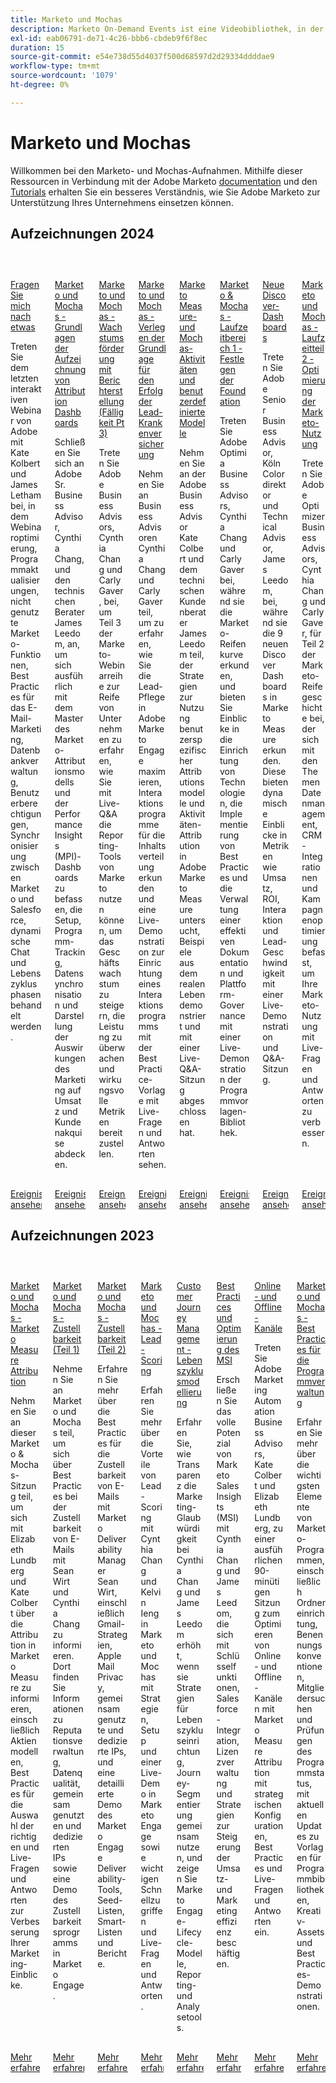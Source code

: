```yaml
---
title: Marketo und Mochas
description: Marketo On-Demand Events ist eine Videobibliothek, in der Experten und Kollegen ihre Gedanken und Ideen zur optimalen Verwendung von Adobe Marketo teilen.
exl-id: eab06791-de71-4c26-bbb6-cbdeb9f6f8ec
duration: 15
source-git-commit: e54e738d55d4037f500d68597d2d29334ddddae9
workflow-type: tm+mt
source-wordcount: '1079'
ht-degree: 0%

---
```


# Marketo und Mochas

Willkommen bei den Marketo- und Mochas-Aufnahmen. Mithilfe dieser Ressourcen in Verbindung mit der Adobe Marketo [documentation](https://experienceleague.adobe.com/docs/marketo-engage.html) und den [Tutorials](https://experienceleague.adobe.com/docs/marketo-learn/tutorials/overview.html) erhalten Sie ein besseres Verständnis, wie Sie Adobe Marketo zur Unterstützung Ihres Unternehmens einsetzen können.

## Aufzeichnungen 2024

<!-- CARDS

* 2024/ask-me-anything.md {cta  = Watch event}
* 2024/attribution-dashboard-recording.md {cta  = Watch event}
* 2024/drive-growth-with-reporting.md {cta  = Watch event}
* 2024/lead-nurture-success.md {cta  = Watch event}
* 2024/marketo-measure-and-mochas-activities-and-custom-models.md {cta  = Watch event}
* 2024/maturity-part1-foundation.md {cta  = Watch event}
* 2024/new-discover-dashboard.md {cta  = Watch event}
* 2024/optimize-marketo-usage.md {cta  = Watch event}

-->
<!-- START CARDS HTML - DO NOT MODIFY BY HAND -->
<div class="columns">
    <div class="column is-half-tablet is-half-desktop is-one-third-widescreen" aria-label="Ask Me Anything">
        <div class="card" style="height: 100%; display: flex; flex-direction: column; height: 100%;">
            <div class="card-image">
                <figure class="image x-is-16by9">
                    <a href="2024/ask-me-anything.md" title="Fragen Sie mich irgendwas" target="_blank" rel="referrer">
                        <img class="is-bordered-r-small" src="https://video.tv.adobe.com/v/3438195/?format=jpeg&nocache=1732325112850" alt="Fragen Sie mich irgendwas"
                             style="width: 100%; aspect-ratio: 16 / 9; object-fit: cover; overflow: hidden; display: block; margin: auto;">
                    </a>
                </figure>
            </div>
            <div class="card-content is-padded-small" style="display: flex; flex-direction: column; flex-grow: 1; justify-content: space-between;">
                <div class="top-card-content">
                    <p class="headline is-size-6 has-text-weight-bold">
                        <a href="2024/ask-me-anything.md" target="_blank" rel="referrer" title="Fragen Sie mich irgendwas">Fragen Sie mich nach etwas</a>
                    </p>
                    <p class="is-size-6">Treten Sie dem letzten interaktiven Webinar von Adobe mit Kate Kolbert und James Letham bei, in dem Webinaroptimierung, Programmaktualisierungen, nicht genutzte Marketo-Funktionen, Best Practices für das E-Mail-Marketing, Datenbankverwaltung, Benutzerberechtigungen, Synchronisierung zwischen Marketo und Salesforce, dynamische Chat und Lebenszyklusphasen behandelt werden.</p>
                </div>
                <a href="2024/ask-me-anything.md" target="_blank" rel="referrer" class="spectrum-Button spectrum-Button--outline spectrum-Button--primary spectrum-Button--sizeM" style="align-self: flex-start; margin-top: 1rem;">
                    <span class="spectrum-Button-label has-no-wrap has-text-weight-bold">Ereignis ansehen</span>
                </a>
            </div>
        </div>
    </div>
    <div class="column is-half-tablet is-half-desktop is-one-third-widescreen" aria-label="Marketo & Mochas - Fundamentals of Attribution Dashboards Recording">
        <div class="card" style="height: 100%; display: flex; flex-direction: column; height: 100%;">
            <div class="card-image">
                <figure class="image x-is-16by9">
                    <a href="2024/attribution-dashboard-recording.md" title="Marketo und Mochas - Grundlagen der Aufzeichnung von Attribution Dashboards" target="_blank" rel="referrer">
                        <img class="is-bordered-r-small" src="https://video.tv.adobe.com/v/3427255/?format=jpeg&nocache=1732325112863" alt="Marketo und Mochas - Grundlagen der Aufzeichnung von Attribution Dashboards"
                             style="width: 100%; aspect-ratio: 16 / 9; object-fit: cover; overflow: hidden; display: block; margin: auto;">
                    </a>
                </figure>
            </div>
            <div class="card-content is-padded-small" style="display: flex; flex-direction: column; flex-grow: 1; justify-content: space-between;">
                <div class="top-card-content">
                    <p class="headline is-size-6 has-text-weight-bold">
                        <a href="2024/attribution-dashboard-recording.md" target="_blank" rel="referrer" title="Marketo und Mochas - Grundlagen der Aufzeichnung von Attribution Dashboards">Marketo und Mochas - Grundlagen der Aufzeichnung von Attribution Dashboards</a>
                    </p>
                    <p class="is-size-6">Schließen Sie sich an Adobe Sr. Business Advisor, Cynthia Chang, und den technischen Berater James Leedom, an, um sich ausführlich mit dem Master des Marketo-Attributionsmodells und der Performance Insights (MPI)-Dashboards zu befassen, die Setup, Programm-Tracking, Datensynchronisation und Darstellung der Auswirkungen des Marketing auf Umsatz und Kundenakquise abdecken.</p>
                </div>
                <a href="2024/attribution-dashboard-recording.md" target="_blank" rel="referrer" class="spectrum-Button spectrum-Button--outline spectrum-Button--primary spectrum-Button--sizeM" style="align-self: flex-start; margin-top: 1rem;">
                    <span class="spectrum-Button-label has-no-wrap has-text-weight-bold">Ereignis ansehen</span>
                </a>
            </div>
        </div>
    </div>
    <div class="column is-half-tablet is-half-desktop is-one-third-widescreen" aria-label="Marketo & Mochas - Driving Growth with Reporting (Maturity Pt 3)">
        <div class="card" style="height: 100%; display: flex; flex-direction: column; height: 100%;">
            <div class="card-image">
                <figure class="image x-is-16by9">
                    <a href="2024/drive-growth-with-reporting.md" title="Marketo und Mochas - Wachstumsförderung mit Berichterstellung (Fälligkeit Pt 3)" target="_blank" rel="referrer">
                        <img class="is-bordered-r-small" src="https://video.tv.adobe.com/v/3435407/?format=jpeg&nocache=1732325112839" alt="Marketo und Mochas - Wachstumsförderung mit Berichterstellung (Fälligkeit Pt 3)"
                             style="width: 100%; aspect-ratio: 16 / 9; object-fit: cover; overflow: hidden; display: block; margin: auto;">
                    </a>
                </figure>
            </div>
            <div class="card-content is-padded-small" style="display: flex; flex-direction: column; flex-grow: 1; justify-content: space-between;">
                <div class="top-card-content">
                    <p class="headline is-size-6 has-text-weight-bold">
                        <a href="2024/drive-growth-with-reporting.md" target="_blank" rel="referrer" title="Marketo und Mochas - Wachstumsförderung mit Berichterstellung (Fälligkeit Pt 3)">Marketo und Mochas - Wachstumsförderung mit Berichterstellung (Fälligkeit Pt 3)</a>
                    </p>
                    <p class="is-size-6">Treten Sie Adobe Business Advisors, Cynthia Chang und Carly Gaver, bei, um Teil 3 der Marketo-Webinarreihe zur Reife von Unternehmen zu erfahren, wie Sie mit Live-Q&amp;A die Reporting-Tools von Marketo nutzen können, um das Geschäftswachstum zu steigern, die Leistung zu überwachen und wirkungsvolle Metriken bereitzustellen.</p>
                </div>
                <a href="2024/drive-growth-with-reporting.md" target="_blank" rel="referrer" class="spectrum-Button spectrum-Button--outline spectrum-Button--primary spectrum-Button--sizeM" style="align-self: flex-start; margin-top: 1rem;">
                    <span class="spectrum-Button-label has-no-wrap has-text-weight-bold">Ereignis ansehen</span>
                </a>
            </div>
        </div>
    </div>
    <div class="column is-half-tablet is-half-desktop is-one-third-widescreen" aria-label="Marketo & Mochas - Laying the Foundation for Lead Nurture Success">
        <div class="card" style="height: 100%; display: flex; flex-direction: column; height: 100%;">
            <div class="card-image">
                <figure class="image x-is-16by9">
                    <a href="2024/lead-nurture-success.md" title="Marketo und Mochas: Die Grundlage für den Erfolg der Führungsförderung schaffen" target="_blank" rel="referrer">
                        <img class="is-bordered-r-small" src="https://video.tv.adobe.com/v/3429436/?format=jpeg&nocache=1732325112847" alt="Marketo und Mochas: Die Grundlage für den Erfolg der Führungsförderung schaffen"
                             style="width: 100%; aspect-ratio: 16 / 9; object-fit: cover; overflow: hidden; display: block; margin: auto;">
                    </a>
                </figure>
            </div>
            <div class="card-content is-padded-small" style="display: flex; flex-direction: column; flex-grow: 1; justify-content: space-between;">
                <div class="top-card-content">
                    <p class="headline is-size-6 has-text-weight-bold">
                        <a href="2024/lead-nurture-success.md" target="_blank" rel="referrer" title="Marketo und Mochas: Die Grundlage für den Erfolg der Führungsförderung schaffen">Marketo und Mochas - Verlegen der Grundlage für den Erfolg der Lead-Krankenversicherung</a>
                    </p>
                    <p class="is-size-6">Nehmen Sie an Business Advisoren Cynthia Chang und Carly Gaver teil, um zu erfahren, wie Sie die Lead-Pflege in Adobe Marketo Engage maximieren, Interaktionsprogramme für die Inhaltsverteilung erkunden und eine Live-Demonstration zur Einrichtung eines Interaktionsprogramms mit der Best Practice-Vorlage mit Live-Fragen und Antworten sehen.</p>
                </div>
                <a href="2024/lead-nurture-success.md" target="_blank" rel="referrer" class="spectrum-Button spectrum-Button--outline spectrum-Button--primary spectrum-Button--sizeM" style="align-self: flex-start; margin-top: 1rem;">
                    <span class="spectrum-Button-label has-no-wrap has-text-weight-bold">Ereignis ansehen</span>
                </a>
            </div>
        </div>
    </div>
    <div class="column is-half-tablet is-half-desktop is-one-third-widescreen" aria-label="Marketo Measure & Mochas Activities and Custom Models">
        <div class="card" style="height: 100%; display: flex; flex-direction: column; height: 100%;">
            <div class="card-image">
                <figure class="image x-is-16by9">
                    <a href="2024/marketo-measure-and-mochas-activities-and-custom-models.md" title="Marketo Measure- und Mochas-Aktivitäten und benutzerdefinierte Modelle" target="_blank" rel="referrer">
                        <img class="is-bordered-r-small" src="https://video.tv.adobe.com/v/3432603/?format=jpeg&nocache=1732325112842" alt="Marketo Measure- und Mochas-Aktivitäten und benutzerdefinierte Modelle"
                             style="width: 100%; aspect-ratio: 16 / 9; object-fit: cover; overflow: hidden; display: block; margin: auto;">
                    </a>
                </figure>
            </div>
            <div class="card-content is-padded-small" style="display: flex; flex-direction: column; flex-grow: 1; justify-content: space-between;">
                <div class="top-card-content">
                    <p class="headline is-size-6 has-text-weight-bold">
                        <a href="2024/marketo-measure-and-mochas-activities-and-custom-models.md" target="_blank" rel="referrer" title="Marketo Measure- und Mochas-Aktivitäten und benutzerdefinierte Modelle">Marketo Measure- und Mochas-Aktivitäten und benutzerdefinierte Modelle</a>
                    </p>
                    <p class="is-size-6">Nehmen Sie an der Adobe Business Advisor Kate Colbert und dem technischen Kundenberater James Leedom teil, der Strategien zur Nutzung benutzerspezifischer Attributionsmodelle und Aktivitäten-Attribution in Adobe Marketo Measure untersucht, Beispiele aus dem realen Leben demonstriert und mit einer Live-Q&amp;A-Sitzung abgeschlossen hat.</p>
                </div>
                <a href="2024/marketo-measure-and-mochas-activities-and-custom-models.md" target="_blank" rel="referrer" class="spectrum-Button spectrum-Button--outline spectrum-Button--primary spectrum-Button--sizeM" style="align-self: flex-start; margin-top: 1rem;">
                    <span class="spectrum-Button-label has-no-wrap has-text-weight-bold">Ereignis ansehen</span>
                </a>
            </div>
        </div>
    </div>
    <div class="column is-half-tablet is-half-desktop is-one-third-widescreen" aria-label="Marketo & Mochas - Maturity Part 1 - Laying the Foundation">
        <div class="card" style="height: 100%; display: flex; flex-direction: column; height: 100%;">
            <div class="card-image">
                <figure class="image x-is-16by9">
                    <a href="2024/maturity-part1-foundation.md" title="Marketo &amp; Mochas - Reifegrad Teil 1 - Verlegen der Stiftung" target="_blank" rel="referrer">
                        <img class="is-bordered-r-small" src="https://video.tv.adobe.com/v/3432499/?format=jpeg&nocache=1732325112852" alt="Marketo &amp; Mochas - Reifegrad Teil 1 - Verlegen der Stiftung"
                             style="width: 100%; aspect-ratio: 16 / 9; object-fit: cover; overflow: hidden; display: block; margin: auto;">
                    </a>
                </figure>
            </div>
            <div class="card-content is-padded-small" style="display: flex; flex-direction: column; flex-grow: 1; justify-content: space-between;">
                <div class="top-card-content">
                    <p class="headline is-size-6 has-text-weight-bold">
                        <a href="2024/maturity-part1-foundation.md" target="_blank" rel="referrer" title="Marketo &amp; Mochas - Reifegrad Teil 1 - Verlegen der Stiftung">Marketo &amp; Mochas - Laufzeitbereich 1 - Festlegen der Foundation</a>
                    </p>
                    <p class="is-size-6">Treten Sie Adobe Optimia Business Advisors, Cynthia Chang und Carly Gaver bei, während sie die Marketo-Reifenkurve erkunden, und bieten Sie Einblicke in die Einrichtung von Technologien, die Implementierung von Best Practices und die Verwaltung einer effektiven Dokumentation und Plattform-Governance mit einer Live-Demonstration der Programmvorlagen-Bibliothek.</p>
                </div>
                <a href="2024/maturity-part1-foundation.md" target="_blank" rel="referrer" class="spectrum-Button spectrum-Button--outline spectrum-Button--primary spectrum-Button--sizeM" style="align-self: flex-start; margin-top: 1rem;">
                    <span class="spectrum-Button-label has-no-wrap has-text-weight-bold">Ereignis ansehen</span>
                </a>
            </div>
        </div>
    </div>
    <div class="column is-half-tablet is-half-desktop is-one-third-widescreen" aria-label="New Discover Dashboards">
        <div class="card" style="height: 100%; display: flex; flex-direction: column; height: 100%;">
            <div class="card-image">
                <figure class="image x-is-16by9">
                    <a href="2024/new-discover-dashboard.md" title="Neue Discover-Dashboards" target="_blank" rel="referrer">
                        <img class="is-bordered-r-small" src="https://video.tv.adobe.com/v/3428405/?format=jpeg&nocache=1732325112860" alt="Neue Discover-Dashboards"
                             style="width: 100%; aspect-ratio: 16 / 9; object-fit: cover; overflow: hidden; display: block; margin: auto;">
                    </a>
                </figure>
            </div>
            <div class="card-content is-padded-small" style="display: flex; flex-direction: column; flex-grow: 1; justify-content: space-between;">
                <div class="top-card-content">
                    <p class="headline is-size-6 has-text-weight-bold">
                        <a href="2024/new-discover-dashboard.md" target="_blank" rel="referrer" title="Neue Discover-Dashboards">Neue Discover-Dashboards</a>
                    </p>
                    <p class="is-size-6">Treten Sie Adobe Senior Business Advisor, Köln Colordirektor und Technical Advisor, James Leedom, bei, während sie die 9 neuen Discover Dashboards in Marketo Measure erkunden. Diese bieten dynamische Einblicke in Metriken wie Umsatz, ROI, Interaktion und Lead-Geschwindigkeit mit einer Live-Demonstration und Q&amp;A-Sitzung.</p>
                </div>
                <a href="2024/new-discover-dashboard.md" target="_blank" rel="referrer" class="spectrum-Button spectrum-Button--outline spectrum-Button--primary spectrum-Button--sizeM" style="align-self: flex-start; margin-top: 1rem;">
                    <span class="spectrum-Button-label has-no-wrap has-text-weight-bold">Ereignis ansehen</span>
                </a>
            </div>
        </div>
    </div>
    <div class="column is-half-tablet is-half-desktop is-one-third-widescreen" aria-label="Marketo & Mochas - Maturity Part 2 - Optimizing Your Marketo Usage">
        <div class="card" style="height: 100%; display: flex; flex-direction: column; height: 100%;">
            <div class="card-image">
                <figure class="image x-is-16by9">
                    <a href="2024/optimize-marketo-usage.md" title="Marketo und Mochas - Laufzeitpart 2 - Optimierung der Marketo-Nutzung" target="_blank" rel="referrer">
                        <img class="is-bordered-r-small" src="https://video.tv.adobe.com/v/3434699/?format=jpeg&nocache=1732325112857" alt="Marketo und Mochas - Laufzeitpart 2 - Optimierung der Marketo-Nutzung"
                             style="width: 100%; aspect-ratio: 16 / 9; object-fit: cover; overflow: hidden; display: block; margin: auto;">
                    </a>
                </figure>
            </div>
            <div class="card-content is-padded-small" style="display: flex; flex-direction: column; flex-grow: 1; justify-content: space-between;">
                <div class="top-card-content">
                    <p class="headline is-size-6 has-text-weight-bold">
                        <a href="2024/optimize-marketo-usage.md" target="_blank" rel="referrer" title="Marketo und Mochas - Laufzeitpart 2 - Optimierung der Marketo-Nutzung">Marketo und Mochas - Laufzeitteil 2 - Optimierung der Marketo-Nutzung</a>
                    </p>
                    <p class="is-size-6">Treten Sie Adobe Optimizer Business Advisors, Cynthia Chang und Carly Gaver, für Teil 2 der Marketo-Reifegeschichte bei, der sich mit den Themen Datenmanagement, CRM-Integrationen und Kampagnenoptimierung befasst, um Ihre Marketo-Nutzung mit Live-Fragen und Antworten zu verbessern.</p>
                </div>
                <a href="2024/optimize-marketo-usage.md" target="_blank" rel="referrer" class="spectrum-Button spectrum-Button--outline spectrum-Button--primary spectrum-Button--sizeM" style="align-self: flex-start; margin-top: 1rem;">
                    <span class="spectrum-Button-label has-no-wrap has-text-weight-bold">Ereignis ansehen</span>
                </a>
            </div>
        </div>
    </div>
</div>
<!-- END CARDS HTML - DO NOT MODIFY BY HAND -->

## Aufzeichnungen 2023

<!-- CARDS

* 2023/attribution.md
* 2023/deliverability-part-one.md
* 2023/deliverability-part-two.md
* 2023/lead-scoring.md
* 2023/lifecycle-modeling.md
* 2023/msi-best-practices.md
* 2023/online-offline.md
* 2023/program-management.md

-->
<!-- START CARDS HTML - DO NOT MODIFY BY HAND -->
<div class="columns">
    <div class="column is-half-tablet is-half-desktop is-one-third-widescreen" aria-label="Marketo and Mochas - Marketo Measure Attribution">
        <div class="card" style="height: 100%; display: flex; flex-direction: column; height: 100%;">
            <div class="card-image">
                <figure class="image x-is-16by9">
                    <a href="2023/attribution.md" title="Marketo und Mochas - Marketo Measure-Attribution" target="_blank" rel="referrer">
                        <img class="is-bordered-r-small" src="https://video.tv.adobe.com/v/3413506/?format=jpeg&nocache=1732325113341" alt="Marketo und Mochas - Marketo Measure-Attribution"
                             style="width: 100%; aspect-ratio: 16 / 9; object-fit: cover; overflow: hidden; display: block; margin: auto;">
                    </a>
                </figure>
            </div>
            <div class="card-content is-padded-small" style="display: flex; flex-direction: column; flex-grow: 1; justify-content: space-between;">
                <div class="top-card-content">
                    <p class="headline is-size-6 has-text-weight-bold">
                        <a href="2023/attribution.md" target="_blank" rel="referrer" title="Marketo und Mochas - Marketo Measure-Attribution">Marketo und Mochas - Marketo Measure Attribution</a>
                    </p>
                    <p class="is-size-6">Nehmen Sie an dieser Marketo &amp; Mochas-Sitzung teil, um sich mit Elizabeth Lundberg und Kate Colbert über die Attribution in Marketo Measure zu informieren, einschließlich Aktienmodellen, Best Practices für die Auswahl der richtigen und Live-Fragen und Antworten zur Verbesserung Ihrer Marketing-Einblicke.</p>
                </div>
                <a href="2023/attribution.md" target="_blank" rel="referrer" class="spectrum-Button spectrum-Button--outline spectrum-Button--primary spectrum-Button--sizeM" style="align-self: flex-start; margin-top: 1rem;">
                    <span class="spectrum-Button-label has-no-wrap has-text-weight-bold">Mehr erfahren</span>
                </a>
            </div>
        </div>
    </div>
    <div class="column is-half-tablet is-half-desktop is-one-third-widescreen" aria-label="Marketo and Mochas - Deliverability (Part 1)">
        <div class="card" style="height: 100%; display: flex; flex-direction: column; height: 100%;">
            <div class="card-image">
                <figure class="image x-is-16by9">
                    <a href="2023/deliverability-part-one.md" title="Marketo und Modelle - Zustellbarkeit (Teil 1)" target="_blank" rel="referrer">
                        <img class="is-bordered-r-small" src="https://video.tv.adobe.com/v/3416666/?format=jpeg&nocache=1732325113335" alt="Marketo und Modelle - Zustellbarkeit (Teil 1)"
                             style="width: 100%; aspect-ratio: 16 / 9; object-fit: cover; overflow: hidden; display: block; margin: auto;">
                    </a>
                </figure>
            </div>
            <div class="card-content is-padded-small" style="display: flex; flex-direction: column; flex-grow: 1; justify-content: space-between;">
                <div class="top-card-content">
                    <p class="headline is-size-6 has-text-weight-bold">
                        <a href="2023/deliverability-part-one.md" target="_blank" rel="referrer" title="Marketo und Modelle - Zustellbarkeit (Teil 1)">Marketo und Mochas - Zustellbarkeit (Teil 1)</a>
                    </p>
                    <p class="is-size-6">Nehmen Sie an Marketo und Mochas teil, um sich über Best Practices bei der Zustellbarkeit von E-Mails mit Sean Wirt und Cynthia Chang zu informieren. Dort finden Sie Informationen zu Reputationsverwaltung, Datenqualität, gemeinsam genutzten und dedizierten IPs sowie eine Demo des Zustellbarkeitsprogramms in Marketo Engage.</p>
                </div>
                <a href="2023/deliverability-part-one.md" target="_blank" rel="referrer" class="spectrum-Button spectrum-Button--outline spectrum-Button--primary spectrum-Button--sizeM" style="align-self: flex-start; margin-top: 1rem;">
                    <span class="spectrum-Button-label has-no-wrap has-text-weight-bold">Mehr erfahren</span>
                </a>
            </div>
        </div>
    </div>
    <div class="column is-half-tablet is-half-desktop is-one-third-widescreen" aria-label="Marketo and Mochas - Deliverability (Part 2)">
        <div class="card" style="height: 100%; display: flex; flex-direction: column; height: 100%;">
            <div class="card-image">
                <figure class="image x-is-16by9">
                    <a href="2023/deliverability-part-two.md" title="Marketo und Modelle - Zustellbarkeit (Teil 2)" target="_blank" rel="referrer">
                        <img class="is-bordered-r-small" src="https://video.tv.adobe.com/v/3418668/?format=jpeg&nocache=1732325113338" alt="Marketo und Modelle - Zustellbarkeit (Teil 2)"
                             style="width: 100%; aspect-ratio: 16 / 9; object-fit: cover; overflow: hidden; display: block; margin: auto;">
                    </a>
                </figure>
            </div>
            <div class="card-content is-padded-small" style="display: flex; flex-direction: column; flex-grow: 1; justify-content: space-between;">
                <div class="top-card-content">
                    <p class="headline is-size-6 has-text-weight-bold">
                        <a href="2023/deliverability-part-two.md" target="_blank" rel="referrer" title="Marketo und Modelle - Zustellbarkeit (Teil 2)">Marketo und Mochas - Zustellbarkeit (Teil 2)</a>
                    </p>
                    <p class="is-size-6">Erfahren Sie mehr über die Best Practices für die Zustellbarkeit von E-Mails mit Marketo Deliverability Manager Sean Wirt, einschließlich Gmail-Strategien, Apple Mail Privacy, gemeinsam genutzte und dedizierte IPs, und eine detaillierte Demo des Marketo Engage Deliverability-Tools, Seed-Listen, Smart-Listen und Berichte.</p>
                </div>
                <a href="2023/deliverability-part-two.md" target="_blank" rel="referrer" class="spectrum-Button spectrum-Button--outline spectrum-Button--primary spectrum-Button--sizeM" style="align-self: flex-start; margin-top: 1rem;">
                    <span class="spectrum-Button-label has-no-wrap has-text-weight-bold">Mehr erfahren</span>
                </a>
            </div>
        </div>
    </div>
    <div class="column is-half-tablet is-half-desktop is-one-third-widescreen" aria-label="Marketo and Mochas - Lead Scoring">
        <div class="card" style="height: 100%; display: flex; flex-direction: column; height: 100%;">
            <div class="card-image">
                <figure class="image x-is-16by9">
                    <a href="2023/lead-scoring.md" title="Marketo und Mochas - Lead-Scoring" target="_blank" rel="referrer">
                        <img class="is-bordered-r-small" src="https://video.tv.adobe.com/v/3412722/?format=jpeg&nocache=1732325113346" alt="Marketo und Mochas - Lead-Scoring"
                             style="width: 100%; aspect-ratio: 16 / 9; object-fit: cover; overflow: hidden; display: block; margin: auto;">
                    </a>
                </figure>
            </div>
            <div class="card-content is-padded-small" style="display: flex; flex-direction: column; flex-grow: 1; justify-content: space-between;">
                <div class="top-card-content">
                    <p class="headline is-size-6 has-text-weight-bold">
                        <a href="2023/lead-scoring.md" target="_blank" rel="referrer" title="Marketo und Mochas - Lead-Scoring">Marketo und Mochas - Lead-Scoring</a>
                    </p>
                    <p class="is-size-6">Erfahren Sie mehr über die Vorteile von Lead-Scoring mit Cynthia Chang und Kelvin Ieng in Marketo und Mochas mit Strategien, Setup und einer Live-Demo in Marketo Engage sowie wichtigen Schnellzugriffen und Live-Fragen und Antworten.</p>
                </div>
                <a href="2023/lead-scoring.md" target="_blank" rel="referrer" class="spectrum-Button spectrum-Button--outline spectrum-Button--primary spectrum-Button--sizeM" style="align-self: flex-start; margin-top: 1rem;">
                    <span class="spectrum-Button-label has-no-wrap has-text-weight-bold">Mehr erfahren</span>
                </a>
            </div>
        </div>
    </div>
    <div class="column is-half-tablet is-half-desktop is-one-third-widescreen" aria-label="Customer Journey Management - Lifecycle Modeling">
        <div class="card" style="height: 100%; display: flex; flex-direction: column; height: 100%;">
            <div class="card-image">
                <figure class="image x-is-16by9">
                    <a href="2023/lifecycle-modeling.md" title="Customer Journey Management - Lebenszyklusmodellierung" target="_blank" rel="referrer">
                        <img class="is-bordered-r-small" src="https://video.tv.adobe.com/v/3420763/?format=jpeg&nocache=1732325113348" alt="Customer Journey Management - Lebenszyklusmodellierung"
                             style="width: 100%; aspect-ratio: 16 / 9; object-fit: cover; overflow: hidden; display: block; margin: auto;">
                    </a>
                </figure>
            </div>
            <div class="card-content is-padded-small" style="display: flex; flex-direction: column; flex-grow: 1; justify-content: space-between;">
                <div class="top-card-content">
                    <p class="headline is-size-6 has-text-weight-bold">
                        <a href="2023/lifecycle-modeling.md" target="_blank" rel="referrer" title="Customer Journey Management - Lebenszyklusmodellierung">Customer Journey Management - Lebenszyklusmodellierung</a>
                    </p>
                    <p class="is-size-6">Erfahren Sie, wie Transparenz die Marketing-Glaubwürdigkeit bei Cynthia Chang und James Leedom erhöht, wenn sie Strategien für Lebenszykluseinrichtung, Journey-Segmentierung gemeinsam nutzen, und zeigen Sie Marketo Engage-Lifecycle-Modelle, Reporting- und Analysetools.</p>
                </div>
                <a href="2023/lifecycle-modeling.md" target="_blank" rel="referrer" class="spectrum-Button spectrum-Button--outline spectrum-Button--primary spectrum-Button--sizeM" style="align-self: flex-start; margin-top: 1rem;">
                    <span class="spectrum-Button-label has-no-wrap has-text-weight-bold">Mehr erfahren</span>
                </a>
            </div>
        </div>
    </div>
    <div class="column is-half-tablet is-half-desktop is-one-third-widescreen" aria-label="MSI Best Practices and Optimization">
        <div class="card" style="height: 100%; display: flex; flex-direction: column; height: 100%;">
            <div class="card-image">
                <figure class="image x-is-16by9">
                    <a href="2023/msi-best-practices.md" title="Best Practices und Optimierung für MSI" target="_blank" rel="referrer">
                        <img class="is-bordered-r-small" src="https://video.tv.adobe.com/v/3422797?format=jpeg&nocache=1732325113352" alt="Best Practices und Optimierung für MSI"
                             style="width: 100%; aspect-ratio: 16 / 9; object-fit: cover; overflow: hidden; display: block; margin: auto;">
                    </a>
                </figure>
            </div>
            <div class="card-content is-padded-small" style="display: flex; flex-direction: column; flex-grow: 1; justify-content: space-between;">
                <div class="top-card-content">
                    <p class="headline is-size-6 has-text-weight-bold">
                        <a href="2023/msi-best-practices.md" target="_blank" rel="referrer" title="Best Practices und Optimierung für MSI">Best Practices und Optimierung des MSI</a>
                    </p>
                    <p class="is-size-6">Erschließen Sie das volle Potenzial von Marketo Sales Insights (MSI) mit Cynthia Chang und James Leedom, die sich mit Schlüsselfunktionen, Salesforce-Integration, Lizenzverwaltung und Strategien zur Steigerung der Umsatz- und Marketingeffizienz beschäftigen.</p>
                </div>
                <a href="2023/msi-best-practices.md" target="_blank" rel="referrer" class="spectrum-Button spectrum-Button--outline spectrum-Button--primary spectrum-Button--sizeM" style="align-self: flex-start; margin-top: 1rem;">
                    <span class="spectrum-Button-label has-no-wrap has-text-weight-bold">Mehr erfahren</span>
                </a>
            </div>
        </div>
    </div>
    <div class="column is-half-tablet is-half-desktop is-one-third-widescreen" aria-label="Online vs Offline Channels">
        <div class="card" style="height: 100%; display: flex; flex-direction: column; height: 100%;">
            <div class="card-image">
                <figure class="image x-is-16by9">
                    <a href="2023/online-offline.md" title="Online- und Offline-Kanäle" target="_blank" rel="referrer">
                        <img class="is-bordered-r-small" src="https://video.tv.adobe.com/v/3422363/?format=jpeg&nocache=1732325113350" alt="Online- und Offline-Kanäle"
                             style="width: 100%; aspect-ratio: 16 / 9; object-fit: cover; overflow: hidden; display: block; margin: auto;">
                    </a>
                </figure>
            </div>
            <div class="card-content is-padded-small" style="display: flex; flex-direction: column; flex-grow: 1; justify-content: space-between;">
                <div class="top-card-content">
                    <p class="headline is-size-6 has-text-weight-bold">
                        <a href="2023/online-offline.md" target="_blank" rel="referrer" title="Online- und Offline-Kanäle">Online- und Offline-Kanäle</a>
                    </p>
                    <p class="is-size-6">Treten Sie Adobe Marketing Automation Business Advisors, Kate Colbert und Elizabeth Lundberg, zu einer ausführlichen 90-minütigen Sitzung zum Optimieren von Online- und Offline-Kanälen mit Marketo Measure Attribution mit strategischen Konfigurationen, Best Practices und Live-Fragen und Antworten ein.</p>
                </div>
                <a href="2023/online-offline.md" target="_blank" rel="referrer" class="spectrum-Button spectrum-Button--outline spectrum-Button--primary spectrum-Button--sizeM" style="align-self: flex-start; margin-top: 1rem;">
                    <span class="spectrum-Button-label has-no-wrap has-text-weight-bold">Mehr erfahren</span>
                </a>
            </div>
        </div>
    </div>
    <div class="column is-half-tablet is-half-desktop is-one-third-widescreen" aria-label="Marketo and Mochas - Program Management Best Practices">
        <div class="card" style="height: 100%; display: flex; flex-direction: column; height: 100%;">
            <div class="card-image">
                <figure class="image x-is-16by9">
                    <a href="2023/program-management.md" title="Marketo und Mochas - Best Practices für die Programmverwaltung" target="_blank" rel="referrer">
                        <img class="is-bordered-r-small" src="https://video.tv.adobe.com/v/3425070/?format=jpeg&nocache=1732325113343" alt="Marketo und Mochas - Best Practices für die Programmverwaltung"
                             style="width: 100%; aspect-ratio: 16 / 9; object-fit: cover; overflow: hidden; display: block; margin: auto;">
                    </a>
                </figure>
            </div>
            <div class="card-content is-padded-small" style="display: flex; flex-direction: column; flex-grow: 1; justify-content: space-between;">
                <div class="top-card-content">
                    <p class="headline is-size-6 has-text-weight-bold">
                        <a href="2023/program-management.md" target="_blank" rel="referrer" title="Marketo und Mochas - Best Practices für die Programmverwaltung">Marketo und Mochas - Best Practices für die Programmverwaltung</a>
                    </p>
                    <p class="is-size-6">Erfahren Sie mehr über die wichtigsten Elemente von Marketo-Programmen, einschließlich Ordnereinrichtung, Benennungskonventionen, Mitgliedersuchen und Prüfungen des Programmstatus, mit aktuellen Updates zu Vorlagen für Programmbibliotheken, Kreativ-Assets und Best Practices-Demonstrationen.</p>
                </div>
                <a href="2023/program-management.md" target="_blank" rel="referrer" class="spectrum-Button spectrum-Button--outline spectrum-Button--primary spectrum-Button--sizeM" style="align-self: flex-start; margin-top: 1rem;">
                    <span class="spectrum-Button-label has-no-wrap has-text-weight-bold">Mehr erfahren</span>
                </a>
            </div>
        </div>
    </div>
</div>
<!-- END CARDS HTML - DO NOT MODIFY BY HAND -->

<!--
>[!TIP]
>
>**All recorded sessions are listed in the navigation on the left**.
-->
